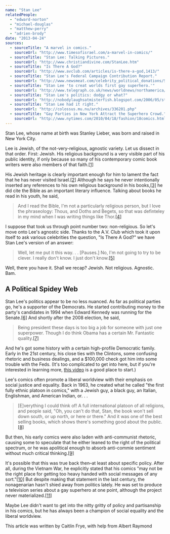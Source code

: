 ```yaml
---
name: "Stan Lee"
relatedPeople:
  - "edward-norton"
  - "michael-douglas"
  - "matthew-perry"
  - "adrien-brody"
date: "2013-04-24"
sources:
  - sourceTitle: "A marvel in comics."
    sourceUrl: "http://www.timesofisrael.com/a-marvel-in-comics/"
  - sourceTitle: "Stan Lee: Talking Pictures."
    sourceUrl: "http://www.christiandivine.com/StanLee.htm"
  - sourceTitle: "Is There A God?"
    sourceUrl: "http://www.avclub.com/articles/is-there-a-god,1413/"
  - sourceTitle: "Stan Lee's Federal Campaign Contribution Report."
    sourceUrl: "http://www.newsmeat.com/celebrity_political_donations/Stan_Lee.php"
  - sourceTitle: "Stan Lee 'to creat worlds first gay superhero.'"
    sourceUrl: "http://www.telegraph.co.uk/news/worldnews/northamerica/usa/4237161/Stan-Lee-to-create-worlds-first-gay-superhero.html"
  - sourceTitle: "Stan Lee's politics: dodgy or what?"
    sourceUrl: "http://nobodylaughsatmisterfish.blogspot.com/2006/05/stan-lees-politics-dodgy-or-what.html"
  - sourceTitle: "Stan Lee had it right."
    sourceUrl: "http://colossus.mu.nu/archives/336201.php"
  - sourceTitle: "Gay Parties in New York Attract the Superhero Crowd."
    sourceUrl: "http://www.nytimes.com/2010/04/18/fashion/18comics.html?pagewanted=2"
---
```


Stan Lee, whose name at birth was Stanley Lieber, was born and raised in New York City.

Lee is Jewish, of the not-very-religious, agnostic variety. Let us dissect in that order. First: Jewish. His religious background is a very visible part of his public identity, if only because so many of his contemporary comic book writers were also members of that faith.<a class="source-citation" href="#http://www.timesofisrael.com/a-marvel-in-comics/" title="A marvel in comics.">[1]</a>

His Jewish heritage is clearly important enough for him to lament the fact that he has never visited Israel.<a class="source-citation" href="#http://www.timesofisrael.com/a-marvel-in-comics/" title="A marvel in comics.">[2]</a> Although he says he never intentionally inserted any references to his own religious background in his books,<a class="source-citation" href="#http://www.timesofisrael.com/a-marvel-in-comics/" title="A marvel in comics.">[3]</a> he did cite the Bible as an important literary influence. Talking about books he read in his youth, he said,

>And I read the Bible, I'm not a particularly religious person, but I love the phraseology: Thous, and Doths and Begets, so that was definteley in my mind when I was writing things like Thor.<a class="source-citation" href="#http://www.christiandivine.com/StanLee.htm" title="Stan Lee: Talking Pictures.">[4]</a>

I suppose that took us through point number two: non-religious. So let's move onto Lee's agnostic side. Thanks to the A.V. Club which took it upon itself to ask various celebrities the question, "Is There A God?" we have Stan Lee's version of an answer:

>Well, let me put it this way. . . [Pauses.] No, I'm not going to try to be clever. I really don't know. I just don't know.<a class="source-citation" href="#http://www.avclub.com/articles/is-there-a-god,1413/" title="Is There A God?">[5]</a>

Well, there you have it. Shall we recap? Jewish. Not religious. Agnostic. Bam.


## A Political Spidey Web

Stan Lee's politics appear to be no less nuanced. As far as political parties go, he's a supporter of the Democrats. He started contributing money to the party's candidates in 1994 when Edward Kennedy was running for the Senate.<a class="source-citation" href="#http://www.newsmeat.com/celebrity_political_donations/Stan_Lee.php" title="Stan Lee&apos;s Federal Campaign Contribution Report.">[6]</a> And shortly after the 2008 election, he said,

>Being president these days is too big a job for someone with just one superpower. Though I do think Obama has a certain Mr. Fantastic quality.<a class="source-citation" href="#http://www.telegraph.co.uk/news/worldnews/northamerica/usa/4237161/Stan-Lee-to-create-worlds-first-gay-superhero.html" title="Stan Lee &apos;to creat worlds first gay superhero.&apos;">[7]</a>

And he's got some history with a certain high-profile Democratic family. Early in the 21st century, his close ties with the Clintons, some confusing rhetoric and business dealings, and a $100,000 check got him into some trouble with the Feds. (It's too complicated to get into here, but if you're interested in learning more, [this video](http://www.youtube.com/watch?v=expabh7zFBg) is a good place to start.)

Lee's comics often promote a liberal worldview with their emphasis on social justice and equality. Back in 1963, he created what he called "the first fully ethnic platoon in comics," with a Jewish guy, a black guy, an Italian, Englishman, and American Indian, or. . .

>[E]verything I could think of! A full international platoon of all religions, and people said, "Oh, you can't do that, Stan, the book won't sell down south, or up north, or here or there." And it was one of the best selling books, which shows there's something good about the public.<a class="source-citation" href="#http://www.timesofisrael.com/a-marvel-in-comics/" title="A marvel in comics.">[8]</a>

But then, his early comics were also laden with anti-communist rhetoric, causing some to speculate that he either leaned to the right of the political spectrum, or he was apolitical enough to absorb anti-commie sentiment without much critical thinking.<a class="source-citation" href="#http://nobodylaughsatmisterfish.blogspot.com/2006/05/stan-lees-politics-dodgy-or-what.html" title="Stan Lee&apos;s politics: dodgy or what?">[9]</a>

It's possible that this was true back then–at least about specific policy. After all, during the Vietnam War, he explicitly stated that his comics "may not be the right place for getting too heavy handed with social messages of any sort."<a class="source-citation" href="#http://colossus.mu.nu/archives/336201.php" title="Stan Lee had it right.">[10]</a> But despite making that statement in the last century, the nonagenarian hasn't shied away from politics lately. He was set to produce a television series about a gay superhero at one point, although the project never materialized.<a class="source-citation" href="#http://www.nytimes.com/2010/04/18/fashion/18comics.html?pagewanted=2" title="Gay Parties in New York Attract the Superhero Crowd.">[11]</a>

Maybe Lee didn't want to get into the nitty gritty of policy and partisanship in his comics, but he has always been a champion of social equality and the liberal worldview.

This article was written by Caitlin Frye, with help from Albert Raymond